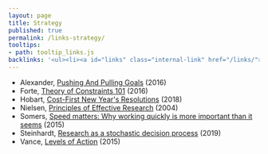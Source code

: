 ```yaml
---
layout: page
title: Strategy
published: true
permalink: /links-strategy/
tooltips: 
- path: tooltip_links.js
backlinks: '<ul><li><a id="links" class="internal-link" href="/links/">Links</a></li></ul>'
---
```


* Alexander, [Pushing And Pulling Goals](https://slatestarcodex.com/2016/07/18/pushing-and-pulling-goals/) (2016)
* Forte, [Theory of Constraints 101](https://fortelabs.co/blog/theory-of-constraints-101-table-of-contents/) (2016)
* Hobart, [Cost-First New Year's Resolutions](https://medium.com/@byrnehobart/cost-first-new-years-resolutions-6bb30393201d) (2018)
* Nielsen, [Principles of Effective Research](http://michaelnielsen.org/blog/principles-of-effective-research/) (2004)
* Somers, [Speed matters: Why working quickly is more important than it seems](https://jsomers.net/blog/speed-matters) (2015)
* Steinhardt, [Research as a stochastic decision process](https://cs.stanford.edu/~jsteinhardt/ResearchasaStochasticDecisionProcess.html) (2019)
* Vance, [Levels of Action](https://www.lesswrong.com/posts/guDcrPqLsnhEjrPZj/levels-of-action) (2015)
